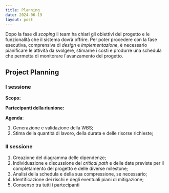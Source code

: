 ```yaml
---
title: Planning
date: 2024-06-19
layout: post
---
```


Dopo la fase di _scoping_ il team ha chiari gli obiettivi del progetto e le funzionalità che il sistema dovrà offrire.
Per poter procedere con la fase esecutiva, comprensiva di _design_ e _implementazione_, è necessario pianificare le attività da svolgere, stimarne i costi e produrre una schedula che permetta di monitorare l'avanzamento del progetto.

## Project Planning

### I sessione

**Scopo:**

**Partecipanti della riunione:**

**Agenda**:

1. Generazione e validazione della WBS;
2. Stima della quantità di lavoro, della durata e delle risorse richieste;

### II sessione

1. Creazione del diagramma delle dipendenze;
2. Individuazione e discussione del _critical path_ e delle date previste per il completamento del progetto e delle diverse milestone;
3. Analisi della schedula e della sua compressione, se necessario;
4. Identificazione dei rischi e degli eventuali piani di mitigazione;
5. Consenso tra tutti i partecipanti
